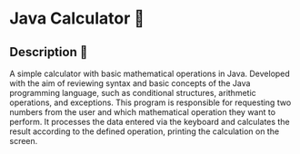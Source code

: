 # Java Calculator 🧮

## Description 💬
A simple calculator with basic mathematical operations in Java. Developed with the aim of reviewing syntax and basic concepts of the Java programming language, such as conditional structures, arithmetic operations, and exceptions.
This program is responsible for requesting two numbers from the user and which mathematical operation they want to perform. It processes the data entered via the keyboard and calculates the result according to the defined operation, printing the calculation on the screen.

